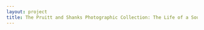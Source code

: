 ```yaml
--- 
layout: project 
title: The Pruitt and Shanks Photographic Collection: The Life of a Southern Region in 140,000 Images
---
```



